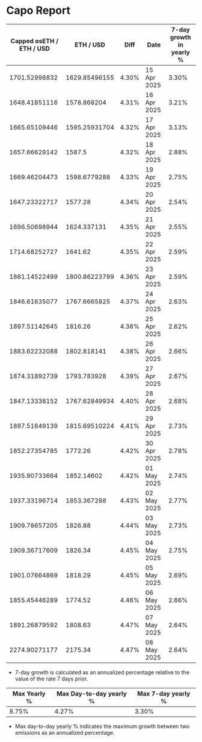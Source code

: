 # Capo Report

| Capped osETH / ETH / USD | ETH / USD     | Diff  | Date        | 7-day growth in yearly % |
| ------------------------ | ------------- | ----- | ----------- | ------------------------ |
| 1701.52998832            | 1629.85496155 | 4.30% | 15 Apr 2025 | 3.30%                    |
| 1648.41851116            | 1578.868204   | 4.31% | 16 Apr 2025 | 3.21%                    |
| 1665.65109446            | 1595.25931704 | 4.32% | 17 Apr 2025 | 3.13%                    |
| 1657.66629142            | 1587.5        | 4.32% | 18 Apr 2025 | 2.88%                    |
| 1669.46204473            | 1598.6779288  | 4.33% | 19 Apr 2025 | 2.75%                    |
| 1647.23322717            | 1577.28       | 4.34% | 20 Apr 2025 | 2.54%                    |
| 1696.50698944            | 1624.337131   | 4.35% | 21 Apr 2025 | 2.55%                    |
| 1714.68252727            | 1641.62       | 4.35% | 22 Apr 2025 | 2.59%                    |
| 1881.14522499            | 1800.86223799 | 4.36% | 23 Apr 2025 | 2.59%                    |
| 1846.61635077            | 1767.6665825  | 4.37% | 24 Apr 2025 | 2.63%                    |
| 1897.51142645            | 1816.26       | 4.38% | 25 Apr 2025 | 2.62%                    |
| 1883.62232088            | 1802.818141   | 4.38% | 26 Apr 2025 | 2.66%                    |
| 1874.31892739            | 1793.783928   | 4.39% | 27 Apr 2025 | 2.67%                    |
| 1847.13338152            | 1767.62849934 | 4.40% | 28 Apr 2025 | 2.68%                    |
| 1897.51649139            | 1815.69510224 | 4.41% | 29 Apr 2025 | 2.73%                    |
| 1852.27354785            | 1772.26       | 4.42% | 30 Apr 2025 | 2.78%                    |
| 1935.90733664            | 1852.14602    | 4.42% | 01 May 2025 | 2.74%                    |
| 1937.33196714            | 1853.367288   | 4.43% | 02 May 2025 | 2.77%                    |
| 1909.78657205            | 1826.88       | 4.44% | 03 May 2025 | 2.73%                    |
| 1909.36717609            | 1826.34       | 4.45% | 04 May 2025 | 2.75%                    |
| 1901.07664869            | 1818.29       | 4.45% | 05 May 2025 | 2.69%                    |
| 1855.45446289            | 1774.52       | 4.46% | 06 May 2025 | 2.66%                    |
| 1891.26879592            | 1808.63       | 4.47% | 07 May 2025 | 2.64%                    |
| 2274.90271177            | 2175.34       | 4.47% | 08 May 2025 | 2.64%                    |

- 7-day growth is calculated as an annualized percentage relative to the value of the rate 7 days prior.

| Max Yearly % | Max Day-to-day yearly % | Max 7-day yearly % |
| ------------ | ----------------------- | ------------------ |
| 8.75%        | 4.27%                   | 3.30%              |

- Max day-to-day yearly % indicates the maximum growth between two emissions as an annualized percentage.
